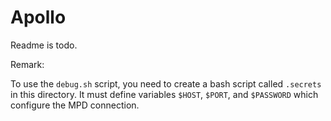 Apollo
======

Readme is todo.

Remark:

To use the `debug.sh` script, you need to create a bash script called
`.secrets` in this directory. It must define variables `$HOST`, `$PORT`, and
`$PASSWORD` which configure the MPD connection.
